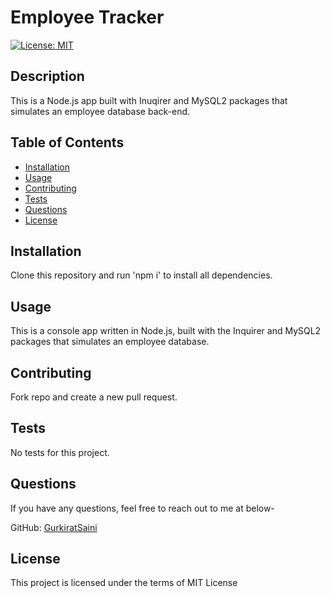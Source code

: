 # Employee Tracker
  [![License: MIT](https://img.shields.io/badge/License-MIT-yellow.svg)](https://opensource.org/licenses/MIT)

  ## Description
  This is a Node.js app built with Inuqirer and MySQL2 packages that simulates an employee database back-end.

  ## Table of Contents
  - [Installation](#installation)
  - [Usage](#usage)
  - [Contributing](#contributing)
  - [Tests](#tests)
  - [Questions](#questions)
  - [License](#license)

  ## Installation
  Clone this repository and run 'npm i' to install all dependencies.

  ## Usage
  This is a console app written in Node.js, built with the Inquirer and MySQL2 packages that simulates an employee database.

  ## Contributing
  Fork repo and create a new pull request.

  ## Tests
  No tests for this project.

  ## Questions
  If you have any questions, feel free to reach out to me at below- 

  GitHub: [GurkiratSaini](https://github.com/GurkiratSaini)

  ## License
  This project is licensed under the terms of MIT License
  